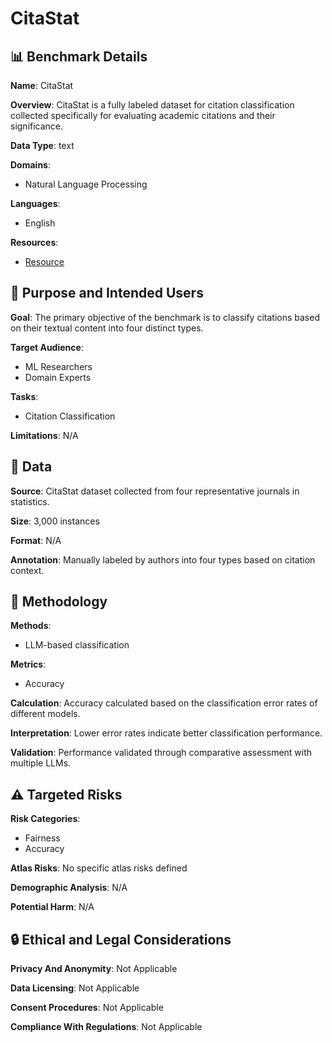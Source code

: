 # CitaStat

## 📊 Benchmark Details

**Name**: CitaStat

**Overview**: CitaStat is a fully labeled dataset for citation classification collected specifically for evaluating academic citations and their significance.

**Data Type**: text

**Domains**:
- Natural Language Processing

**Languages**:
- English

**Resources**:
- [Resource](N/A)

## 🎯 Purpose and Intended Users

**Goal**: The primary objective of the benchmark is to classify citations based on their textual content into four distinct types.

**Target Audience**:
- ML Researchers
- Domain Experts

**Tasks**:
- Citation Classification

**Limitations**: N/A

## 💾 Data

**Source**: CitaStat dataset collected from four representative journals in statistics.

**Size**: 3,000 instances

**Format**: N/A

**Annotation**: Manually labeled by authors into four types based on citation context.

## 🔬 Methodology

**Methods**:
- LLM-based classification

**Metrics**:
- Accuracy

**Calculation**: Accuracy calculated based on the classification error rates of different models.

**Interpretation**: Lower error rates indicate better classification performance.

**Validation**: Performance validated through comparative assessment with multiple LLMs.

## ⚠️ Targeted Risks

**Risk Categories**:
- Fairness
- Accuracy

**Atlas Risks**:
No specific atlas risks defined

**Demographic Analysis**: N/A

**Potential Harm**: N/A

## 🔒 Ethical and Legal Considerations

**Privacy And Anonymity**: Not Applicable

**Data Licensing**: Not Applicable

**Consent Procedures**: Not Applicable

**Compliance With Regulations**: Not Applicable
